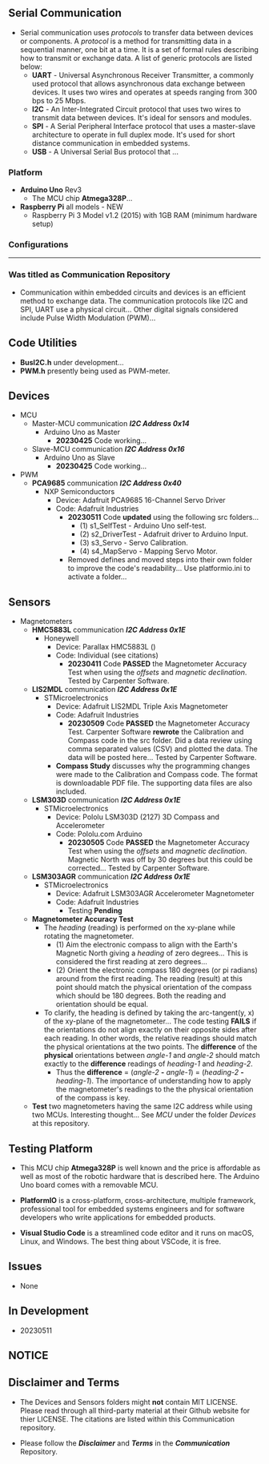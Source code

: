 ## Serial Communication
- Serial communication uses *protocols* to transfer data between devices or components. A *protocol* is a method for transmitting data in a sequential manner, one bit at a time. It is a set of formal rules describing how to transmit or exchange data. A list of generic protocols are listed below:
  - **UART** -  Universal Asynchronous Receiver Transmitter, a commonly used protocol that allows asynchronous data exchange between devices. It uses two wires and operates at speeds ranging from 300 bps to 25 Mbps.
  - **I2C** - An Inter-Integrated Circuit protocol that uses two wires to transmit data between devices. It's ideal for sensors and modules.
  - **SPI** - A Serial Peripheral Interface protocol that uses a master-slave architecture to operate in full duplex mode. It's used for short distance communication in embedded systems.
  - **USB** - A Universal Serial Bus protocol that ...
### Platform
- **Arduino Uno** Rev3
  - The MCU chip **Atmega328P**...
- **Raspberry Pi** all models - NEW
  - Raspberry Pi 3 Model v1.2 (2015) with 1GB RAM (minimum hardware setup)
### Configurations
___
### Was titled as Communication Repository

- Communication within embedded circuits and devices is an efficient method to exchange data. The communication protocols like I2C and SPI, UART use a physical circuit... Other digital signals considered include Pulse Width Modulation (PWM)...

## Code Utilities
- **BusI2C.h** under development...
- **PWM.h** presently being used as PWM-meter. 

## Devices ##
- MCU
    - Master-MCU communication ***I2C Address 0x14***
        - Arduino Uno as Master
            - **20230425** Code working...
    - Slave-MCU communication ***I2C Address 0x16***
        - Arduino Uno as Slave
            - **20230425** Code working...
- PWM
    - **PCA9685** communication ***I2C Address 0x40***
        - NXP Semiconductors
            - Device: Adafruit PCA9685 16-Channel Servo Driver
            - Code: Adafruit Industries
                - **20230511** Code **updated** using the following src folders...
                    - (1) s1_SelfTest - Arduino Uno self-test.
                    - (2) s2_DriverTest - Adafruit driver to Arduino Input.
                    - (3) s3_Servo - Servo Calibration.
                    - (4) s4_MapServo - Mapping Servo Motor.
                - Removed defines and moved steps into their own folder to improve the code's readability... Use platformio.ini to activate a folder...

## Sensors ##

- Magnetometers
    - **HMC5883L** communication ***I2C Address 0x1E***
        - Honeywell
            - Device: Parallax HMC5883L ()
            - Code: Individual (see citations)
                - **20230411** Code **PASSED** the Magnetometer Accuracy Test when using the *offsets* and *magnetic declination*. Tested by Carpenter Software.
    - **LIS2MDL**  communication ***I2C Address 0x1E***
        - STMicroelectronics
            - Device: Adafruit LIS2MDL Triple Axis Magnetometer
            - Code: Adafruit Industries
                - **20230509** Code **PASSED** the Magnetometer Accuracy Test. Carpenter Software **rewrote** the Calibration and Compass code in the src folder. Did a data review using comma separated values (CSV) and plotted the data. The data will be posted here... Tested by Carpenter Software. 
            - **Compass Study** discusses why the programming changes were made to the Calibration and Compass code. The format is downloadable PDF file. The supporting data files are also included.
    - **LSM303D**  communication ***I2C Address 0x1E***
        - STMicroelectronics
            - Device: Pololu LSM303D (2127) 3D Compass and Accelerometer
            - Code: Pololu.com Arduino
                - **20230505** Code **PASSED** the Magnetometer Accuracy Test when using the *offsets* and *magnetic declination*. Magnetic North was off by 30 degrees but this could be corrected... Tested by Carpenter Software.
    - **LSM303AGR**  communication ***I2C Address 0x1E***
        - STMicroelectronics
            - Device: Adafruit LSM303AGR Accelerometer Magnetometer
            - Code: Adafruit Industries
                - Testing **Pending**
    - **Magnetometer Accuracy Test**
        - The *heading* (reading) is performed on the xy-plane while rotating the magnetometer. 
            - (1) Aim the electronic compass to align with the Earth's Magnetic North giving a *heading* of zero degrees... This is considered the first reading at zero degrees...
            - (2) Orient the electronic compass 180 degrees (or pi radians) around from the first reading. The reading (result) at this point should match the physical orientation of the compass which should be 180 degrees. Both the reading and orientation should be equal.
        - To clarify, the heading is defined by taking the arc-tangent(y, x) of the xy-plane of the magnetometer... The code testing **FAILS** if the orientations do not align exactly on their opposite sides after each reading. In other words, the relative readings should match the physical orientations at the two points. The **difference** of the **physical** orientations between *angle-1* and *angle-2* should match exactly to the **difference** readings of *heading-1* and *heading-2*. 
            - Thus the **difference** = (*angle-2* **-** *angle-1*) = (*heading-2* **-** *heading-1*). The importance of understanding how to apply the magnetometer's readings to the the physical orientation of the compass is key.
    - **Test** two magnetometers having the same I2C address while using two MCUs. Interesting thought... See *MCU* under the folder *Devices* at this repository.

## Testing Platform

- This MCU chip **Atmega328P** is well known and the price is affordable as well as most of the robotic hardware that is described here. The Arduino Uno board comes with a removable MCU.

- **PlatformIO** is a cross-platform, cross-architecture, multiple framework, professional tool for embedded systems engineers and for software developers who write applications for embedded products. 

- **Visual Studio Code** is a streamlined code editor and it runs on macOS, Linux, and Windows. The best thing about VSCode, it is free.

## Issues

- None

## In Development

- 20230511

## NOTICE

## Disclaimer and Terms

- The Devices and Sensors folders might **not** contain MIT LICENSE. Please read through all third-party material at their Github website for thier LICENSE. The citations are listed within this Communication repository.

- Please follow the ***Disclaimer*** and ***Terms*** in the ***Communication*** Repository.
   
